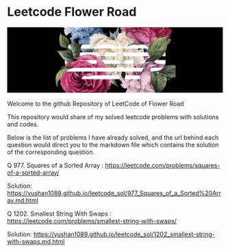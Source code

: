 # Leetcode Flower Road

![Bigbang Flower Road](/image/fr.jpg)

Welcome to the github Repository of LeetCode of Flower Road

This repository would share of my solved leetcode problems with solutions and codes.

Below is the list of problems I have already solved, and the url behind each question would direct you to
the markdown file which contains the solution of the corresponding question.

Q 977. Squares of a Sorted Array : https://leetcode.com/problems/squares-of-a-sorted-array/

Solution: https://yushan1089.github.io/leetcode_sol/977_Squares_of_a_Sorted%20Array.md.html

Q 1202. Smallest String With Swaps :  https://leetcode.com/problems/smallest-string-with-swaps/ 

Solution: https://yushan1089.github.io/leetcode_sol/1202_smallest-string-with-swaps.md.html


